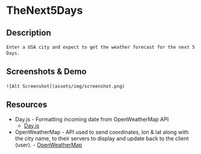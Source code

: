 # TheNext5Days

## Description

    Enter a USA city and expect to get the weather forecast for the next 5 Days.

## Screenshots & Demo

    ![Alt Screenshot](assets/img/screenshot.png)

## Resources

- Day.js - Formatting incoming date from OpenWeatherMap API
  - [Day.js](https://day.js.org/)
- OpenWeatherMap - API used to send coordinates, lon & lat along with the city
  name, to their servers to display and update back to the client (user). -
  [OpenWeatherMap](https://openweathermap.org/)
